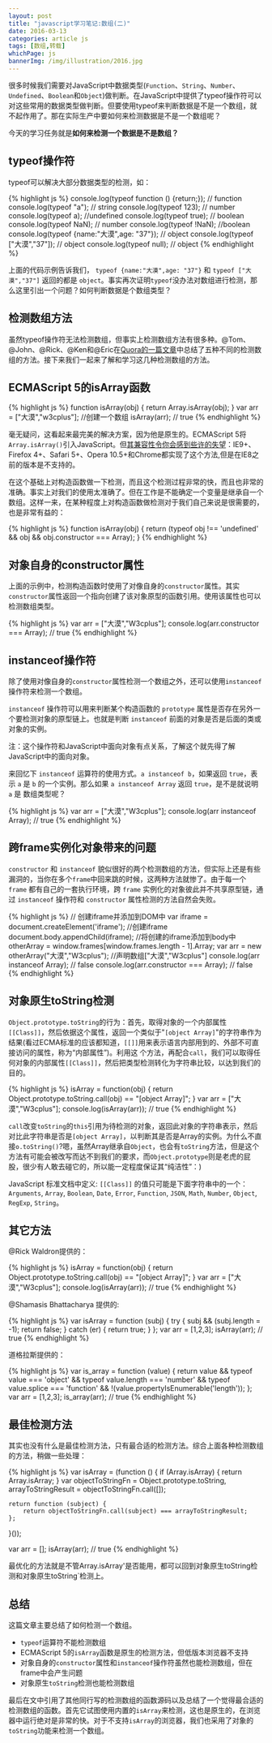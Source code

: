 ```yaml
---
layout: post
title: "javascript学习笔记:数组(二)"
date: 2016-03-13 
categories: article js
tags: [数组,转载]
whichPage: js
bannerImg: /img/illustration/2016.jpg
---
```


很多时候我们需要对JavaScript中数据类型(`Function`、`String`、`Number`、`Undefined`、`Boolean`和`Object`)做判断。在JavaScript中提供了typeof操作符可以对这些常用的数据类型做判断。但要使用typeof来判断数据是不是一个数组，就不起作用了。那在实际生产中要如何来检测数据是不是一个数组呢？

今天的学习任务就是**如何来检测一个数据是不是数组？**



## typeof操作符

typeof可以解决大部分数据类型的检测，如：

{% highlight js %}
console.log(typeof function () {return;}); // function
console.log(typeof "a"); // string
console.log(typeof 123); // number
console.log(typeof a); //undefined
console.log(typeof true); // boolean
console.log(typeof NaN); // number
console.log(typeof !NaN); //boolean
console.log(typeof {name:"大漠",age: "37"}); // object
console.log(typeof ["大漠","37"]); // object
console.log(typeof null); // object
{% endhighlight %}

上面的代码示例告诉我们， `typeof {name:"大漠",age: "37"}` 和 `typeof ["大漠","37"]` 返回的都是 `object`。事实再次证明`typeof`没办法对数组进行检测，那么这里引出一个问题？如何判断数据是个数组类型？

## 检测数组方法

虽然typeof操作符无法检测数组，但事实上检测数组方法有很多种。@Tom、@John、@Rick、@Ken和@Eric在[Quora的一篇文章](https://www.quora.com/Whats-the-best-way-to-tell-the-different-between-an-Array-and-other-kinds-of-objects-in-JavaScript)中总结了五种不同的检测数组的方法。接下来我们一起来了解和学习这几种检测数组的方法。

## ECMAScript 5的isArray函数

{% highlight js %}
function isArray(obj) {
    return Array.isArray(obj);
}
var arr = ["大漠","w3cplus"]; //创建一个数组
isArray(arr); // true
{% endhighlight %}

毫无疑问，这看起来最完美的解决方案，因为他是原生的。ECMAScript 5将 `Array.isArray()`引入JavaScript。但[其兼容性令你会感到些许的失望](http://kangax.github.io/compat-table/es5/)：IE9+、 Firefox 4+、Safari 5+、Opera 10.5+和Chrome都实现了这个方法,但是在IE8之前的版本是不支持的。

在这个基础上对构造函数做一下检测，而且这个检测过程非常的快，而且也非常的准确。事实上对我们的使用太准确了。但在工作是不能确定一个变量是继承自一个数组。这样一来，在某种程度上对构造函数做检测对于我们自己来说是很需要的，也是非常有益的：

{% highlight js %}
function isArray(obj) {
    return (typeof obj !== 'undefined' && obj && obj.constructor === Array);
}
{% endhighlight %}

## 对象自身的constructor属性

上面的示例中，检测构造函数时使用了对像自身的`constructor`属性。其实`constructor`属性返回一个指向创建了该对象原型的函数引用。使用该属性也可以检测数组类型。

{% highlight js %}
var arr = ["大漠","W3cplus"];
console.log(arr.constructor === Array); // true
{% endhighlight %}

## instanceof操作符

除了使用对像自身的`constructor`属性检测一个数组之外，还可以使用`instanceof`操作符来检测一个数组。

`instanceof` 操作符可以用来判断某个构造函数的 `prototype` 属性是否存在另外一个要检测对象的原型链上。也就是判断 `instanceof` 前面的对象是否是后面的类或对象的实例。

注：这个操作符和JavaScript中面向对象有点关系，了解这个就先得了解JavaScript中的面向对象。

来回忆下 `instanceof` 运算符的使用方式。`a instanceof b`，如果返回 `true`，表示 `a` 是 `b` 的一个实例。那么如果 `a instanceof Array` 返回 `true`，是不是就说明 `a` 是 数组类型呢？

{% highlight js %}
var arr = ["大漠","W3cplus"];
console.log(arr instanceof Array); // true
{% endhighlight %}

## 跨frame实例化对象带来的问题

`constructor` 和 `instanceof` 貌似很好的两个检测数组的方法，但实际上还是有些漏洞的，当你在多个`frame`中回来跳的时候，这两种方法就惨了。由于每一个 `frame` 都有自己的一套执行环境，跨 `frame` 实例化的对象彼此并不共享原型链，通过 `instanceof` 操作符和 `constructor` 属性检测的方法自然会失败。

{% highlight js %}
// 创建iframe并添加到DOM中
var iframe = document.createElement('iframe'); //创建iframe
document.body.appendChild(iframe); //将创建的iframe添加到body中
otherArray = window.frames[window.frames.length - 1].Array;
var arr = new otherArray("大漠","W3cplus"); //声明数组["大漠","W3cplus"]
console.log(arr instanceof Array);        // false
console.log(arr.constructor === Array);   // false
{% endhighlight %}


## 对象原生toString检测

`Object.prototype.toString`的行为：首先，取得对象的一个内部属性`[[Class]]`，然后依据这个属性，返回一个类似于"`[object Array]`"的字符串作为结果(看过ECMA标准的应该都知道，`[[]]`用来表示语言内部用到的、外部不可直接访问的属性，称为“内部属性”)。利用这 个方法，再配合`call`，我们可以取得任何对象的内部属性`[[Class]]`，然后把类型检测转化为字符串比较，以达到我们的目的。

{% highlight js %}
isArray = function(obj) {
    return Object.prototype.toString.call(obj) == "[object Array]";
}
var arr = ["大漠","W3cplus"];
console.log(isArray(arr)); // true
{% endhighlight %}

`call`改变`toString`的`this`引用为待检测的对象，返回此对象的字符串表示，然后对比此字符串是否是`[object Array]`，以判断其是否是Array的实例。为什么不直接`o.toString()`?嗯，虽然Array继承自`Object`，也会有`toString`方法，但是这个方法有可能会被改写而达不到我们的要求，而`Object.prototype`则是老虎的屁股，很少有人敢去碰它的，所以能一定程度保证其“纯洁性”：)

JavaScript 标准文档中定义: `[[Class]]` 的值只可能是下面字符串中的一个：`Arguments`, `Array`, `Boolean`, `Date`, `Error`, `Function`, `JSON`, `Math`, `Number`, `Object`, `RegExp`, `String`。

## 其它方法

@Rick Waldron提供的：

{% highlight js %}
isArray = function(obj) {
    return Object.prototype.toString.call(obj) == "[object Array]";
}
var arr = ["大漠","W3cplus"];
console.log(isArray(arr)); // true
{% endhighlight %}

@Shamasis Bhattacharya 提供的:

{% highlight js %}
var isArray = function (subj) {
    try {
        subj && (subj.length = -1);
        return false;
    }
    catch (er) {
        return true;
    }
};
var arr = [1,2,3];
isArray(arr); // true
{% endhighlight %}

道格拉斯提供的：

{% highlight js %}
var is_array = function (value) {
    return value &&
        typeof value === 'object' &&
        typeof value.length === 'number' &&
        typeof value.splice === 'function' &&
        !(value.propertyIsEnumerable('length'));
};
var arr = [1,2,3];
is_array(arr); // true
{% endhighlight %}

## 最佳检测方法

其实也没有什么是最佳检测方法，只有最合适的检测方法。综合上面各种检测数组的方法，稍做一些处理：

{% highlight js %}
var isArray = (function () {
    if (Array.isArray) {
        return Array.isArray;
    } 
    var objectToStringFn = Object.prototype.toString,
        arrayToStringResult = objectToStringFn.call([]); 

    return function (subject) {
        return objectToStringFn.call(subject) === arrayToStringResult;
    };
}());

var arr = [];
isArray(arr); // true
{% endhighlight %}

最优化的方法就是不管Array.isArray'是否能用，都可以回到对象原生toString检测和对象原生toString`检测上。

## 总结

这篇文章主要总结了如何检测一个数组。

- `typeof`运算符不能检测数组
- ECMAScript 5的`isArray`函数是原生的检测方法，但低版本浏览器不支持
- 对象自身的`constructor`属性和`instanceof`操作符虽然也能检测数组，但在frame中会产生问题
- 对象原生`toString`检测也能检测数组

最后在文中引用了其他同行写的检测数组的函数源码以及总结了一个觉得最合适的检测数组的函数。首先它试图使用内置的`isArray`来检测，这也是原生的，在浏览器中运行绝对是非常的快。对于不支持`isArray`的浏览器，我们也采用了对象的`toString`功能来检测一个数组。